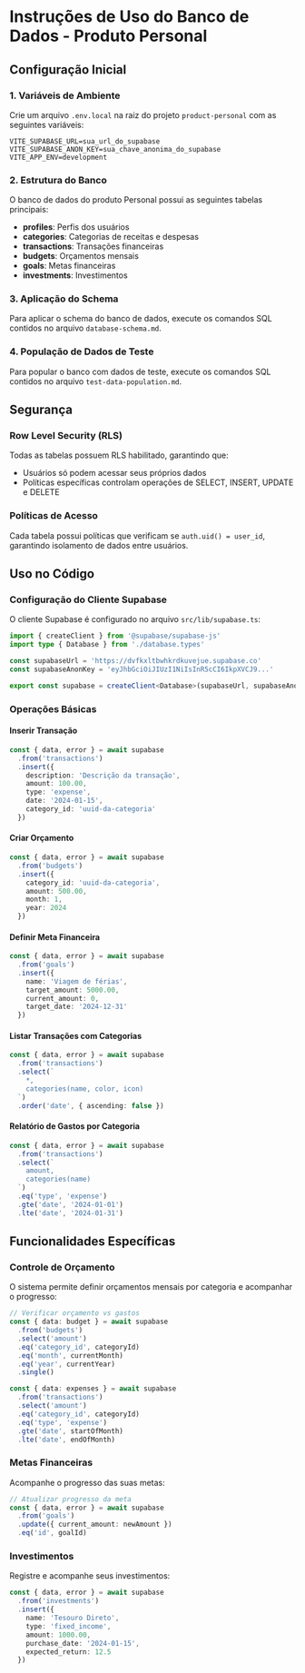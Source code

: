 # Instruções de Uso do Banco de Dados - Produto Personal

## Configuração Inicial

### 1. Variáveis de Ambiente

Crie um arquivo `.env.local` na raiz do projeto `product-personal` com as seguintes variáveis:

```env
VITE_SUPABASE_URL=sua_url_do_supabase
VITE_SUPABASE_ANON_KEY=sua_chave_anonima_do_supabase
VITE_APP_ENV=development
```

### 2. Estrutura do Banco

O banco de dados do produto Personal possui as seguintes tabelas principais:

- **profiles**: Perfis dos usuários
- **categories**: Categorias de receitas e despesas
- **transactions**: Transações financeiras
- **budgets**: Orçamentos mensais
- **goals**: Metas financeiras
- **investments**: Investimentos

### 3. Aplicação do Schema

Para aplicar o schema do banco de dados, execute os comandos SQL contidos no arquivo `database-schema.md`.

### 4. População de Dados de Teste

Para popular o banco com dados de teste, execute os comandos SQL contidos no arquivo `test-data-population.md`.

## Segurança

### Row Level Security (RLS)

Todas as tabelas possuem RLS habilitado, garantindo que:
- Usuários só podem acessar seus próprios dados
- Políticas específicas controlam operações de SELECT, INSERT, UPDATE e DELETE

### Políticas de Acesso

Cada tabela possui políticas que verificam se `auth.uid() = user_id`, garantindo isolamento de dados entre usuários.

## Uso no Código

### Configuração do Cliente Supabase

O cliente Supabase é configurado no arquivo `src/lib/supabase.ts`:

```typescript
import { createClient } from '@supabase/supabase-js'
import type { Database } from './database.types'

const supabaseUrl = 'https://dvfkxltbwhkrdkuvejue.supabase.co'
const supabaseAnonKey = 'eyJhbGciOiJIUzI1NiIsInR5cCI6IkpXVCJ9...'

export const supabase = createClient<Database>(supabaseUrl, supabaseAnonKey)
```

### Operações Básicas

#### Inserir Transação
```typescript
const { data, error } = await supabase
  .from('transactions')
  .insert({
    description: 'Descrição da transação',
    amount: 100.00,
    type: 'expense',
    date: '2024-01-15',
    category_id: 'uuid-da-categoria'
  })
```

#### Criar Orçamento
```typescript
const { data, error } = await supabase
  .from('budgets')
  .insert({
    category_id: 'uuid-da-categoria',
    amount: 500.00,
    month: 1,
    year: 2024
  })
```

#### Definir Meta Financeira
```typescript
const { data, error } = await supabase
  .from('goals')
  .insert({
    name: 'Viagem de férias',
    target_amount: 5000.00,
    current_amount: 0,
    target_date: '2024-12-31'
  })
```

#### Listar Transações com Categorias
```typescript
const { data, error } = await supabase
  .from('transactions')
  .select(`
    *,
    categories(name, color, icon)
  `)
  .order('date', { ascending: false })
```

#### Relatório de Gastos por Categoria
```typescript
const { data, error } = await supabase
  .from('transactions')
  .select(`
    amount,
    categories(name)
  `)
  .eq('type', 'expense')
  .gte('date', '2024-01-01')
  .lte('date', '2024-01-31')
```

## Funcionalidades Específicas

### Controle de Orçamento

O sistema permite definir orçamentos mensais por categoria e acompanhar o progresso:

```typescript
// Verificar orçamento vs gastos
const { data: budget } = await supabase
  .from('budgets')
  .select('amount')
  .eq('category_id', categoryId)
  .eq('month', currentMonth)
  .eq('year', currentYear)
  .single()

const { data: expenses } = await supabase
  .from('transactions')
  .select('amount')
  .eq('category_id', categoryId)
  .eq('type', 'expense')
  .gte('date', startOfMonth)
  .lte('date', endOfMonth)
```

### Metas Financeiras

Acompanhe o progresso das suas metas:

```typescript
// Atualizar progresso da meta
const { data, error } = await supabase
  .from('goals')
  .update({ current_amount: newAmount })
  .eq('id', goalId)
```

### Investimentos

Registre e acompanhe seus investimentos:

```typescript
const { data, error } = await supabase
  .from('investments')
  .insert({
    name: 'Tesouro Direto',
    type: 'fixed_income',
    amount: 1000.00,
    purchase_date: '2024-01-15',
    expected_return: 12.5
  })
```